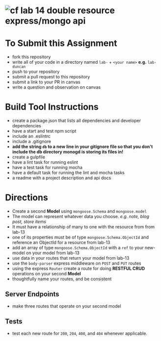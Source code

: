 ![cf](https://i.imgur.com/7v5ASc8.png) lab 14 double resource express/mongo api
======

# To Submit this Assignment
  * fork this repository
  * write all of your code in a directory named `lab-` + `<your name>` **e.g.** `lab-duncan`
  * push to your repository
  * submit a pull request to this repository
  * submit a link to your PR in canvas
  * write a question and observation on canvas

# Build Tool Instructions
* create a package.json that lists all dependencies and developer dependencies
 * have a start and test npm script
* include an .eslintrc
* include a .gitignore
 * **add the string `db` to a new line in your gitignore file so that you don't include the db directory monogd is storing its files in!**
* create a gulpfile
 * have a lint task for running eslint
 * have a test task for running mocha
 * have a default task for running the lint and mocha tasks
* a readme with a project description and api docs

# Directions
* Create a second **Model** using `mongoose.Schema` and `mongoose.model`
 * The model can represent whatever data you choose. _e.g. note, blog post, store items_
 * It must have a relationship of many to one with the resource from from lab-13
 * one of its properties must be of type `mongoose.Schema.ObjectId` and reference an ObjectId for a resource from lab-13
* add an array of type `mongoose.Schema.ObjectId` with a `ref` to your new-model on your model from lab-13
* use data in your routes that return your model from lab-13
* use the `body-parser` express middleware on `POST` and `PUT` routes
* using the express `Router` create a route for doing **RESTFUL CRUD** operations on your second **Model**
 * thoughtfully name your routes, and be consistent

## Server Endpoints
* make three routes that operate on your second model

## Tests
* test each new route for `200`, `204`, `400`, and `404` whenever applicable.
